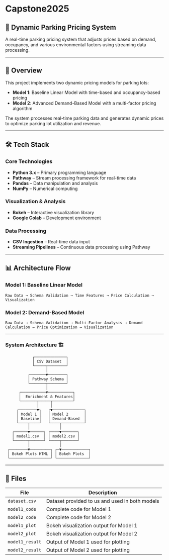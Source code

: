 # Capstone2025

## 🚗 Dynamic Parking Pricing System  
A real-time parking pricing system that adjusts prices based on demand, occupancy, and various environmental factors using streaming data processing.

---

## 🚀 Overview  
This project implements two dynamic pricing models for parking lots:

- **Model 1**: Baseline Linear Model with time-based and occupancy-based pricing  
- **Model 2**: Advanced Demand-Based Model with a multi-factor pricing algorithm  

The system processes real-time parking data and generates dynamic prices to optimize parking lot utilization and revenue.

---

## 🛠️ Tech Stack  

### Core Technologies
- **Python 3.x** – Primary programming language  
- **Pathway** – Stream processing framework for real-time data  
- **Pandas** – Data manipulation and analysis  
- **NumPy** – Numerical computing  

### Visualization & Analysis
- **Bokeh** – Interactive visualization library  
- **Google Colab** – Development environment  

### Data Processing
- **CSV Ingestion** – Real-time data input  
- **Streaming Pipelines** – Continuous data processing using Pathway  

---

## 📊 Architecture Flow  

### Model 1: Baseline Linear Model  
`Raw Data → Schema Validation → Time Features → Price Calculation → Visualization`

### Model 2: Demand-Based Model  
`Raw Data → Schema Validation → Multi-Factor Analysis → Demand Calculation → Price Optimization → Visualization`

---

### System Architecture 🏗️

                ┌──────────────┐  
                │ CSV Dataset  │  
                └─────┬────────┘  
                      │  
              ┌───────▼────────┐  
              │ Pathway Schema │  
              └───────┬────────┘  
                      │  
          ┌───────────▼───────────┐  
          │  Enrichment & Features│  
          └───────┬─────┬─────────┘  
                  │     │  
         ┌────────▼┐   ┌▼──────────────┐  
         │ Model 1 │   │ Model 2       │  
         │ Baseline│   │ Demand-Based  │  
         └────┬────┘   └────┬──────────┘  
              │             │  
       ┌──────▼──────┐ ┌────▼───────┐  
       │ model1.csv  │ │ model2.csv │  
       └──────┬──────┘ └────┬───────┘  
              │             │  
     ┌────────▼─────────┐ ┌─▼────────────┐  
     │ Bokeh Plots HTML │ │ Bokeh Plots  │  
     └──────────────────┘ └──────────────┘  
     
---

## 📁 Files  

| File               | Description                                        |
|--------------------|----------------------------------------------------|
| `dataset.csv`      | Dataset provided to us and used in both models     |
| `model1_code`      | Complete code for Model 1                          |
| `model2_code`      | Complete code for Model 2                          |
| `model1_plot`      | Bokeh visualization output for Model 1             |
| `model2_plot`      | Bokeh visualization output for Model 2             |
| `model1_result`    | Output of Model 1 used for plotting                |
| `model2_result`    | Output of Model 2 used for plotting                |

